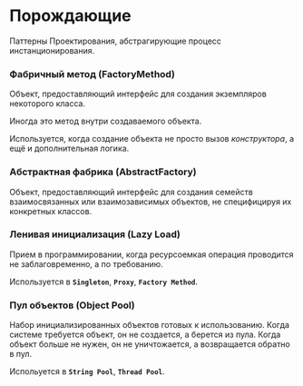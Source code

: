 # Порождающие
Паттерны Проектирования, абстрагирующие процесс инстанционирования. 

### Фабричный метод (FactoryMethod)

Объект, предоставляющий интерфейс для создания экземпляров некоторого класса.  

Иногда это метод внутри создаваемого объекта. 

Используется, когда создание объекта не просто вызов *конструктора*, а ещё и дополнительная логика. 

### Абстрактная фабрика (AbstractFactory) 
Объект, предоставляющий интерфейс для создания семейств взаимосвязанных или взаимозависимых объектов, не специфицируя их конкретных классов.

### Ленивая инициализация (Lazy Load) 
Прием в программировании, когда ресурсоемкая операция проводится не заблаговременно, а по требованию.  

Используется в **`Singleton`**, **`Proxy`**, **`Factory Method`**. 

### Пул объектов (Object Pool)
Набор инициализированных объектов готовых к использованию. Когда системе требуется объект, он не создается, а берется из пула. Когда объект больше не нужен, он не уничтожается, а возвращается обратно в пул. 

Испольуется в **`String Pool`**, **`Thread Pool`**. 